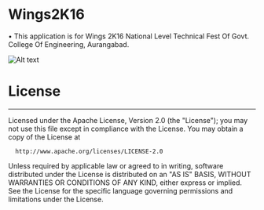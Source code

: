 # Wings2K16

•	This application is for Wings 2K16 National Level Technical Fest Of Govt. College Of Engineering, Aurangabad.


![Alt text](https://s3.amazonaws.com/accredible-api-projects/previews/8069/large/1480307859268?1480307715)


# License
****
   Licensed under the Apache License, Version 2.0 (the "License");
   you may not use this file except in compliance with the License.
   You may obtain a copy of the License at

      http://www.apache.org/licenses/LICENSE-2.0

   Unless required by applicable law or agreed to in writing, software
   distributed under the License is distributed on an "AS IS" BASIS,
   WITHOUT WARRANTIES OR CONDITIONS OF ANY KIND, either express or implied.
   See the License for the specific language governing permissions and
   limitations under the License.

